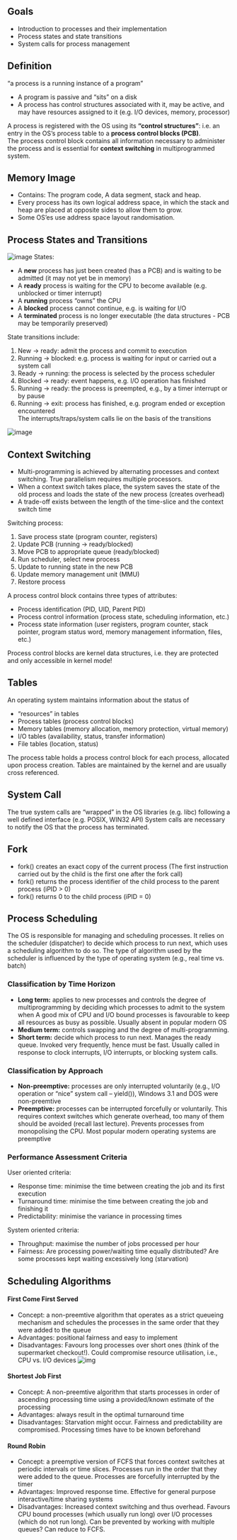 ## Goals
- Introduction to processes and their implementation
- Process states and state transitions
- System calls for process management

## Definition
“a process is a running instance of a program”
- A program is passive and “sits” on a disk
- A process has control structures associated with it, may be active, and may have resources assigned to it (e.g. I/O devices, memory, processor)

A process is registered with the OS using its **“control structures”**: i.e. an entry in the OS’s process table to a **process control blocks (PCB)**.<br>
The process control block contains all information necessary to administer the process and is essential for **context switching** in multiprogrammed system.

## Memory Image
- Contains: The program code, A data segment, stack and heap.
- Every process has its own logical address space, in which the stack and heap are placed at opposite sides to allow them to grow.
- Some OS’es use address space layout randomisation.

## Process States and Transitions
![image](https://raw.githubusercontent.com/lakerschampions/Notes_in_School/master/Operating%20System/img/5states.png)
States:
- A **new** process has just been created (has a PCB) and is waiting to be admitted (it may not yet be in memory)
- A **ready** process is waiting for the CPU to become available (e.g. unblocked or timer interrupt)
- A **running** process “owns” the CPU
- A **blocked** process cannot continue, e.g. is waiting for I/O
- A **terminated** process is no longer executable (the data structures - PCB may be temporarily preserved)

State transitions include:
1. New → ready: admit the process and commit to execution<br>
2. Running → blocked: e.g. process is waiting for input or carried out a system call<br>
3. Ready → running: the process is selected by the process scheduler<br>
4. Blocked → ready: event happens, e.g. I/O operation has finished<br>
5. Running → ready: the process is preempted, e.g., by a timer interrupt or by pause<br>
6. Running → exit: process has finished, e.g. program ended or exception encountered<br>
The interrupts/traps/system calls lie on the basis of the transitions<br>

![image](https://raw.githubusercontent.com/lakerschampions/Notes_in_School/master/Operating%20System/img/QSqueue.png)

## Context Switching
- Multi-programming is achieved by alternating processes and context switching. True parallelism requires multiple processors.
- When a context switch takes place, the system saves the state of the old process and loads the state of the new process (creates overhead)
- A trade-off exists between the length of the time-slice and the context switch time

Switching process:
1. Save process state (program counter, registers) <br>
2. Update PCB (running -> ready/blocked)<br>
3. Move PCB to appropriate queue (ready/blocked)<br>
4. Run scheduler, select new process<br>
5. Update to running state in the new PCB<br>
6. Update memory management unit (MMU)<br>
7. Restore process<br>


A process control block contains three types of attributes:
- Process identification (PID, UID, Parent PID)
- Process control information (process state, scheduling information, etc.)
- Process state information (user registers, program counter, stack pointer, program status word, memory management information, files, etc.)

Process control blocks are kernel data structures, i.e. they are protected and only accessible in kernel mode!

## Tables
An operating system maintains information about the status of
- “resources” in tables
- Process tables (process control blocks)
- Memory tables (memory allocation, memory protection, virtual memory)
- I/O tables (availability, status, transfer information)
- File tables (location, status)

The process table holds a process control block for each process, allocated upon process creation. Tables are maintained by the kernel and are usually cross referenced.

## System Call
The true system calls are “wrapped” in the OS libraries (e.g. libc) following a well defined interface (e.g. POSIX, WIN32 API)
System calls are necessary to notify the OS that the process has terminated.

## Fork
- fork() creates an exact copy of the current process (The first instruction carried out by the child is the first one after the fork call)
- fork() returns the process identifier of the child process to the parent process (iPID > 0)
- fork() returns 0 to the child process (iPID = 0)


## Process Scheduling
The OS is responsible for managing and scheduling processes. It relies on the scheduler (dispatcher) to decide which process to run next, which uses a scheduling algorithm to do so. The type of algorithm used by the scheduler is influenced by the type of operating system (e.g., real time vs. batch)

### Classification by Time Horizon
- **Long term:** applies to new processes and controls the degree of multiprogramming by deciding which processes to admit to the system when A good mix of CPU and I/O bound processes is favourable to keep all resources as busy as possible. Usually absent in popular modern OS<br>
- **Medium term:** controls swapping and the degree of multi-programming.<br>
- **Short term:** decide which process to run next. Manages the ready queue. Invoked very frequently, hence must be fast. Usually called in response to clock interrupts, I/O interrupts, or blocking system calls.

### Classification by Approach
- **Non-preemptive:** processes are only interrupted voluntarily (e.g., I/O operation or “nice” system call – yield()), Windows 3.1 and DOS were non-preemtive<br>
- **Preemptive:** processes can be interrupted forcefully or voluntarily. This requires context switches which generate overhead, too many of them should be avoided (recall last lecture). Prevents processes from monopolising the CPU. Most popular modern operating systems are preemptive

### Performance Assessment Criteria
User oriented criteria:
- Response time: minimise the time between creating the job and its first execution
- Turnaround time: minimise the time between creating the job and finishing it
- Predictability: minimise the variance in processing times

System oriented criteria:
- Throughput: maximise the number of jobs processed per hour
- Fairness: Are processing power/waiting time equally distributed? Are some processes kept waiting excessively long (starvation)

## Scheduling Algorithms
#### First Come First Served
- Concept: a non-preemtive algorithm that operates as a strict queueing mechanism and schedules the processes in the same order that they were added to the queue
- Advantages: positional fairness and easy to implement
- Disadvantages: Favours long processes over short ones (think of the supermarket checkout!). Could compromise resource utilisation, i.e., CPU vs. I/O devices
![img]()

#### Shortest Job First
- Concept: A non-preemtive algorithm that starts processes in order of ascending processing time using a provided/known estimate of the processing
- Advantages: always result in the optimal turnaround time
- Disadvantages: Starvation might occur. Fairness and predictability are compromised. Processing times have to be known beforehand

#### Round Robin
- Concept: a preemptive version of FCFS that forces context switches at periodic intervals or time slices. Processes run in the order that they were added to the queue. Processes are forcefully interrupted by the timer
- Advantages: Improved response time. Effective for general purpose interactive/time sharing systems
- Disadvantages: Increased context switching and thus overhead. Favours CPU bound processes (which usually run long) over I/O processes (which do not run long). Can be prevented by working with multiple queues? Can reduce to FCFS.

#### 

